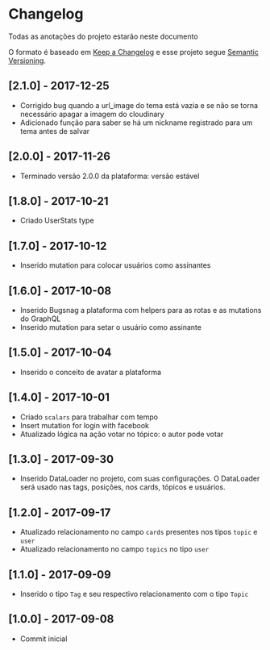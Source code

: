 # Changelog

Todas as anotações do projeto estarão neste documento

O formato é baseado em [Keep a Changelog](http://keepachangelog.com/en/1.0.0/)
e esse projeto segue [Semantic Versioning](http://semver.org/spec/v2.0.0.html).

## [2.1.0] - 2017-12-25
+ Corrigido bug quando a url_image do tema está vazia e se não se torna necessário apagar a imagem do cloudinary
+ Adicionado função para saber se há um nickname registrado para um tema antes de salvar

## [2.0.0] - 2017-11-26
+ Terminado versão 2.0.0 da plataforma: versão estável

## [1.8.0] - 2017-10-21

+ Criado UserStats type

## [1.7.0] - 2017-10-12

+ Inserido mutation para colocar usuários como assinantes

## [1.6.0] - 2017-10-08

+ Inserido Bugsnag a plataforma com helpers para as rotas e as mutations do GraphQL
+ Inserido mutation para setar o usuário como assinante

## [1.5.0] - 2017-10-04

+ Inserido o conceito de avatar a plataforma

## [1.4.0] - 2017-10-01

+ Criado `scalars` para trabalhar com tempo
+ Insert mutation for login with facebook
+ Atualizado lógica na ação votar no tópico: o autor pode votar

## [1.3.0] - 2017-09-30

+ Inserido DataLoader no projeto, com suas configurações. O DataLoader será usado nas tags, posições, nos cards, tópicos e usuários.

## [1.2.0] - 2017-09-17

+ Atualizado relacionamento no campo `cards` presentes nos tipos `topic` e `user`
+ Atualizado relacionamento no campo `topics` no tipo `user`

## [1.1.0] - 2017-09-09

+ Inserido o tipo `Tag` e seu respectivo relacionamento com o tipo `Topic`

## [1.0.0] - 2017-09-08

+ Commit inicial

